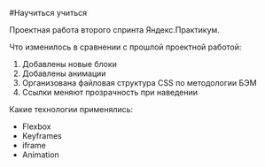 #Научиться учиться

Проектная работа второго спринта Яндекс.Практикум.

Что изменилось в сравнении с прошлой проектной работой:

1. Добавлены новые блоки
2. Добавлены анимации
3. Организована файловая структура CSS по методологии БЭМ
4. Ссылки меняют прозрачность при наведении

Какие технологии применялись:

- Flexbox
- Keyframes
- iframe
- Animation
